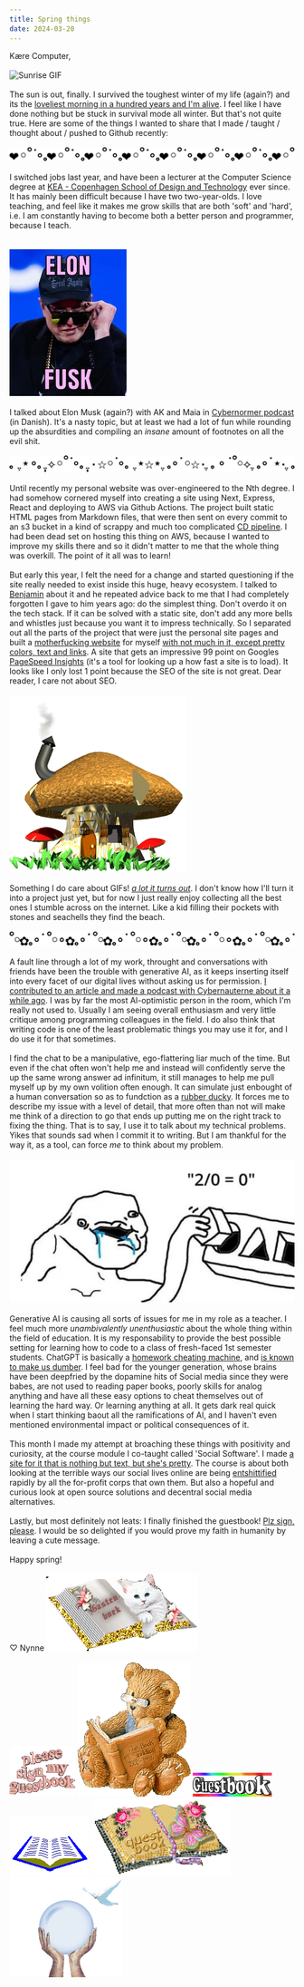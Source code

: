 ```yaml
---
title: Spring things
date: 2024-03-20
---
```


Kære Computer,
\
\
![Sunrise GIF](/posts/sunrisegif.gif)
\
\
The sun is out, finally. I survived the toughest winter of my life (again?) and its the [loveliest morning in a hundred years and I'm alive](https://youtu.be/4uMjlRkFnic). I feel like I have done nothing but be stuck in survival mode all winter. But that's not quite true. Here are some of the things I wanted to share that I made / taught / thought about / pushed to Github recently:
\
\
![ascii divider](/asciidividers/asciidividers-04.png)
\
\
I switched jobs last year, and have been a lecturer at the Computer Science degree at [KEA - Copenhagen School of Design and Technology](https://kea.dk/en/) ever since. It has mainly been difficult because I have two two-year-olds. I love teaching, and feel like it makes me grow skills that are both 'soft' and 'hard', i.e. I am constantly having to become both a better person and programmer, because I teach.  
\
\
![Elon Fusk](/posts/elonfusk.jpg)
\
\
I talked about Elon Musk (again?) with AK and Maia in [Cybernormer podcast](https://cybernauterne.dk/podcast/cybernormer-30-elon-donald/) (in Danish). It's a nasty topic, but at least we had a lot of fun while rounding up the absurdities and compiling an _insane_ amount of footnotes on all the evil shit.
\
\
![ascii divider](/asciidividers/asciidividers-09.png)
\
\
Until recently my personal website was over-engineered to the Nth degree. I had somehow cornered myself into creating a site using Next, Express, React and deploying to AWS via Github Actions. The project built static HTML pages from Markdown files, that were then sent on every commit to an s3 bucket in a kind of scrappy and much too complicated [CD pipeline](https://www.atlassian.com/continuous-delivery/principles/pipeline). I had been dead set on hosting this thing on AWS, because I wanted to improve my skills there and so it didn't matter to me that the whole thing was overkill. The point of it all was to learn!
\
\
But early this year, I felt the need for a change and started questioning if the site really needed to exist inside this huge, heavy ecosystem. I talked to [Benjamin](https://benna100.github.io/portfolio/) about it and he repeated advice back to me that I had completely forgotten I gave to him years ago: do the simplest thing. Don't overdo it on the tech stack. If it can be solved with a static site, don't add any more bells and whistles just because you want it to impress technically. So I separated out all the parts of the project that were just the personal site pages and built a [motherfucking website](http://bettermotherfuckingwebsite.com/) for myself [with not much in it, except pretty colors, text and links](https://nynnechristoffersen.com/). A site that gets an impressive 99 point on Googles [PageSpeed Insights](https://pagespeed.web.dev/) (it's a tool for looking up a how fast a site is to load). It looks like I only lost 1 point because the SEO of the site is not great. Dear reader, I care not about SEO. 
\
\
![Mushroom house gif](/posts/mushroom-house.gif)
\
\
Something I do care about GIFs! [_a lot it turns out_](https://www.are.na/nynne-christoffersen/grafisk-udskiftningsformat). I don't know how I'll turn it into a project just yet, but for now I just really enjoy collecting all the best ones I stumble across on the internet. Like a kid filling their pockets with stones and seachells they find the beach.
\
\
![ascii divider](/asciidividers/asciidividers-08.png)
\
\
A fault line through a lot of my work, throught and conversations with friends have been the trouble with generative AI, as it keeps inserting itself into every facet of our digital lives without asking us for permission. [I contributed to an article and made a podcast with Cybernauterne about it a while ago](https://cybernauterne.dk/blog/infodump-1-sprogmodeller-og-kunstig-intelligens/). I was by far the most AI-optimistic person in the room, which I'm really not used to. Usually I am seeing overall enthusiasm and very little critique among programming colleagues in the field. I do also think that writing code is one of the least problematic things you may use it for, and I do use it for that sometimes.
\
\
I find the chat to be a manipulative, ego-flattering liar much of the time. But even if the chat often won't help me and instead will confidently serve the up the same wrong answer ad infinitum, it still manages to help me pull myself up by my own volition often enough. It can simulate just enbought of a human conversation so as to fundction as a [rubber ducky](https://en.wikipedia.org/wiki/Rubber_duck_debugging). It forces me to describe my issue with a level of detail, that more often than not will make me think of a direction to go that ends up putting me on the right track to fixing the thing. That is to say, I use it to talk about my technical problems. Yikes that sounds sad when I commit it to writing. But I am thankful for the way it, as a tool, can force _me_ to think about my problem. 
\
\
![Drool](/posts/drool.jpg)
\
\
Generative AI is causing all sorts of issues for me in my role as a teacher. I feel much more _unambivalently unenthusiastic_ about the whole thing within the field of education. It is my responsability to provide the best possible setting for learning how to code to a class of fresh-faced 1st semester students. ChatGPT is basically a [homework cheating machine](https://ed.stanford.edu/news/what-do-ai-chatbots-really-mean-students-and-cheating), and [is known to make us dumber](https://www.404media.co/podcast-ai-is-breaking-our-brains/). I feel bad for the younger generation, whose brains have been deepfried by the dopamine hits of Social media since they were babes, are not used to reading paper books, poorly skills for analog anything and have all these easy options to cheat themselves out of learning the hard way. Or learning anything at all. It gets dark real quick when I start thinking baout all the ramifications of AI, and I haven't even mentioned environmental impact or political consequences of it.
\
\
This month I made my attempt at broaching these things with positivity and curiosity, at the course module I co-taught called 'Social Software'. I made [a site for it that is nothing but text, but she's pretty](https://nynnejc.github.io/socialsoftwarecourse/index.html). The course is about both looking at the terrible ways our social lives online are being [entshittified](https://doctorow.medium.com/https-pluralistic-net-2024-04-04-teach-me-how-to-shruggie-kagi-caaa88c221f2) rapidly by all the for-profit corps that own them. But also a hopeful and curious look at open source solutions and decentral social media alternatives.
\
\
Lastly, but most definitely not leats: I finally finished the guestbook! [Plz sign, please](https://www.kaerecomputer.dk/guestbook.html). I would be so delighted if you would prove my faith in humanity by leaving a cute message. 
\
\
Happy spring!
\
\
♡ Nynne
![plz sign my guestbook](/posts/guestbook1.gif)
\
\
![plz sign my guestbook](/posts/guestbook2.gif)
![plz sign my guestbook](/posts/guestbook3.gif)
![plz sign my guestbook](/posts/guestbook4.gif)
![plz sign my guestbook](/posts/guestbook5.gif)
![plz sign my guestbook](/posts/guestbook6.gif)
![plz sign my guestbook](/posts/guestbook7.gif)

